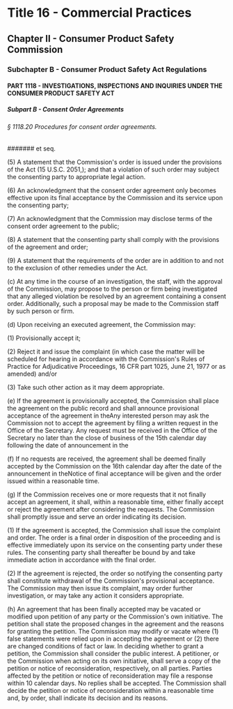 
# Title 16 - Commercial Practices
## Chapter II - Consumer Product Safety Commission
### Subchapter B - Consumer Product Safety Act Regulations
#### PART 1118 - INVESTIGATIONS, INSPECTIONS AND INQUIRIES UNDER THE CONSUMER PRODUCT SAFETY ACT
##### Subpart B - Consent Order Agreements
###### § 1118.20 Procedures for consent order agreements.
####### et seq.

(5) A statement that the Commission's order is issued under the provisions of the Act (15 U.S.C. 2051,); and that a violation of such order may subject the consenting party to appropriate legal action.

(6) An acknowledgment that the consent order agreement only becomes effective upon its final acceptance by the Commission and its service upon the consenting party;

(7) An acknowledgment that the Commission may disclose terms of the consent order agreement to the public;

(8) A statement that the consenting party shall comply with the provisions of the agreement and order;

(9) A statement that the requirements of the order are in addition to and not to the exclusion of other remedies under the Act.

(c) At any time in the course of an investigation, the staff, with the approval of the Commission, may propose to the person or firm being investigated that any alleged violation be resolved by an agreement containing a consent order. Additionally, such a proposal may be made to the Commission staff by such person or firm.

(d) Upon receiving an executed agreement, the Commission may:

(1) Provisionally accept it;

(2) Reject it and issue the complaint (in which case the matter will be scheduled for hearing in accordance with the Commission's Rules of Practice for Adjudicative Proceedings, 16 CFR part 1025, June 21, 1977 or as amended) and/or

(3) Take such other action as it may deem appropriate.

(e) If the agreement is provisionally accepted, the Commission shall place the agreement on the public record and shall announce provisional acceptance of the agreement in theAny interested person may ask the Commission not to accept the agreement by filing a written request in the Office of the Secretary. Any request must be received in the Office of the Secretary no later than the close of business of the 15th calendar day following the date of announcement in the

(f) If no requests are received, the agreement shall be deemed finally accepted by the Commission on the 16th calendar day after the date of the announcement in theNotice of final acceptance will be given and the order issued within a reasonable time.

(g) If the Commission receives one or more requests that it not finally accept an agreement, it shall, within a reasonable time, either finally accept or reject the agreement after considering the requests. The Commission shall promptly issue and serve an order indicating its decision.

(1) If the agreement is accepted, the Commission shall issue the complaint and order. The order is a final order in disposition of the proceeding and is effective immediately upon its service on the consenting party under these rules. The consenting party shall thereafter be bound by and take immediate action in accordance with the final order.

(2) If the agreement is rejected, the order so notifying the consenting party shall constitute withdrawal of the Commission's provisional acceptance. The Commission may then issue its complaint, may order further investigation, or may take any action it considers appropriate.

(h) An agreement that has been finally accepted may be vacated or modified upon petition of any party or the Commission's own initiative. The petition shall state the proposed changes in the agreement and the reasons for granting the petition. The Commission may modify or vacate where (1) false statements were relied upon in accepting the agreement or (2) there are changed conditions of fact or law. In deciding whether to grant a petition, the Commission shall consider the public interest. A petitioner, or the Commission when acting on its own initiative, shall serve a copy of the petition or notice of reconsideration, respectively, on all parties. Parties affected by the petition or notice of reconsideration may file a response within 10 calendar days. No replies shall be accepted. The Commission shall decide the petition or notice of reconsideration within a reasonable time and, by order, shall indicate its decision and its reasons.
